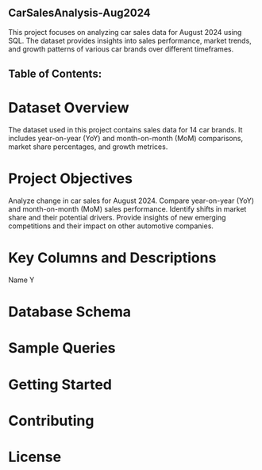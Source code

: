 ## CarSalesAnalysis-Aug2024

This project focuses on analyzing car sales data for August 2024 using SQL. The dataset provides insights into sales performance, market trends, and growth patterns of various car brands
over different timeframes.

## Table of Contents:

# Dataset Overview
  The dataset used in this project contains sales data for 14 car brands. It includes year-on-year (YoY) and month-on-month (MoM) comparisons, market share percentages, and growth metrices.

# Project Objectives
  Analyze change in car sales for August 2024.
  Compare year-on-year (YoY) and month-on-month (MoM) sales performance.
  Identify shifts in market share and their potential drivers.
  Provide insights of new emerging competitions and their impact on other automotive companies.

# Key Columns and Descriptions
  Name 
  Y

# Database Schema
# Sample Queries
# Getting Started
# Contributing
# License

